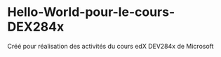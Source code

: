 # Hello-World-pour-le-cours-DEX284x
Créé pour réalisation des activités du cours edX DEV284x de Microsoft
